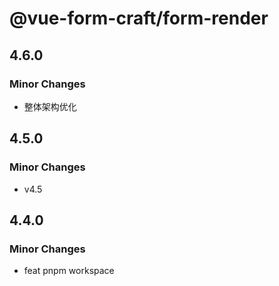 # @vue-form-craft/form-render

## 4.6.0

### Minor Changes

- 整体架构优化

## 4.5.0

### Minor Changes

- v4.5

## 4.4.0

### Minor Changes

- feat pnpm workspace
